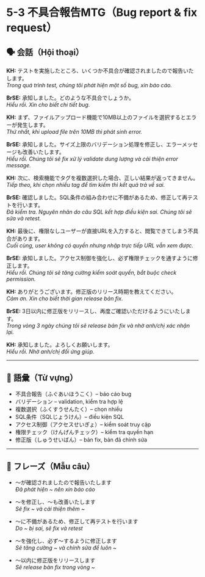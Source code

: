 # 5-3 不具合報告MTG（Bug report & fix request）

## 🗣️ 会話（Hội thoại）

**KH:** テストを実施したところ、いくつか不具合が確認されましたので報告いたします。  
*Trong quá trình test, chúng tôi phát hiện một số bug, xin báo cáo.*  

**BrSE:** 承知しました。どのような不具合でしょうか。  
*Hiểu rồi. Xin cho biết chi tiết bug.*  

**KH:** まず、ファイルアップロード機能で10MB以上のファイルを選択するとエラーが発生します。  
*Thứ nhất, khi upload file trên 10MB thì phát sinh error.*  

**BrSE:** 承知しました。サイズ上限のバリデーション処理を修正し、エラーメッセージも改善いたします。  
*Hiểu rồi. Chúng tôi sẽ fix xử lý validate dung lượng và cải thiện error message.*  

**KH:** 次に、検索機能でタグを複数選択した場合、正しい結果が返ってきません。  
*Tiếp theo, khi chọn nhiều tag để tìm kiếm thì kết quả trả về sai.*  

**BrSE:** 確認しました。SQL条件の組み合わせに不備があるため、修正して再テストを行います。  
*Đã kiểm tra. Nguyên nhân do câu SQL kết hợp điều kiện sai. Chúng tôi sẽ sửa và retest.*  

**KH:** 最後に、権限なしユーザーが直接URLを入力すると、閲覧できてしまう不具合があります。  
*Cuối cùng, user không có quyền nhưng nhập trực tiếp URL vẫn xem được.*  

**BrSE:** 承知しました。アクセス制御を強化し、必ず権限チェックを通すように修正します。  
*Hiểu rồi. Chúng tôi sẽ tăng cường kiểm soát quyền, bắt buộc check permission.*  

**KH:** ありがとうございます。修正版のリリース時期を教えてください。  
*Cảm ơn. Xin cho biết thời gian release bản fix.*  

**BrSE:** 3日以内に修正版をリリースし、再度ご確認いただけるようにいたします。  
*Trong vòng 3 ngày chúng tôi sẽ release bản fix và nhờ anh/chị xác nhận lại.*  

**KH:** 承知しました。よろしくお願いします。  
*Hiểu rồi. Nhờ anh/chị đối ứng giúp.*  

---

## 📖 語彙（Từ vựng）

- 不具合報告（ふぐあいほうこく）– báo cáo bug  
- バリデーション – validation, kiểm tra hợp lệ  
- 複数選択（ふくすうせんたく）– chọn nhiều  
- SQL条件（SQLじょうけん）– điều kiện SQL  
- アクセス制御（アクセスせいぎょ）– kiểm soát truy cập  
- 権限チェック（けんげんチェック）– kiểm tra quyền hạn  
- 修正版（しゅうせいばん）– bản fix, bản đã chỉnh sửa  

---

## 📝 フレーズ（Mẫu câu）

- ～が確認されましたので報告いたします  
  *Đã phát hiện ~ nên xin báo cáo*  

- ～を修正し、～も改善いたします  
  *Sẽ fix ~ và cải thiện thêm ~*  

- ～に不備があるため、修正して再テストを行います  
  *Do ~ bị sai, sẽ fix và retest*  

- ～を強化し、必ず～するように修正します  
  *Sẽ tăng cường ~ và chỉnh sửa để luôn ~*  

- ～以内に修正版をリリースします  
  *Sẽ release bản fix trong vòng ~*  
